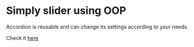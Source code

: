 # Simply slider using OOP

Accordion is reusable and can change its settings according to your needs.

Check it [here](https://bert0ne.github.io/Slider/)